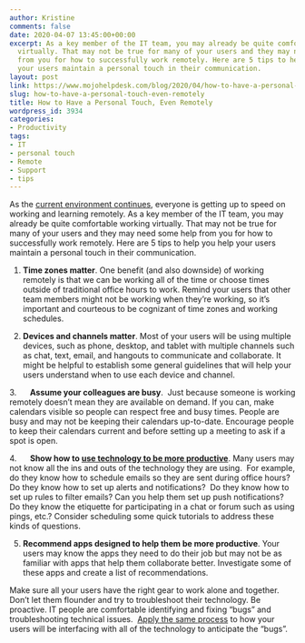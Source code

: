 ```yaml
---
author: Kristine
comments: false
date: 2020-04-07 13:45:00+00:00
excerpt: As a key member of the IT team, you may already be quite comfortable working
  virtually. That may not be true for many of your users and they may need some help
  from you for how to successfully work remotely. Here are 5 tips to help you help
  your users maintain a personal touch in their communication.
layout: post
link: https://www.mojohelpdesk.com/blog/2020/04/how-to-have-a-personal-touch-even-remotely/
slug: how-to-have-a-personal-touch-even-remotely
title: How to Have a Personal Touch, Even Remotely
wordpress_id: 3934
categories:
- Productivity
tags:
- IT
- personal touch
- Remote
- Support
- tips
---
```





As the [current environment continues](https://www.shrm.org/hr-today/news/all-things-work/pages/remote-work-has-become-the-new-normal.aspx), everyone is getting up to speed on working and learning remotely. As a key member of the IT team, you may already be quite comfortable working virtually. That may not be true for many of your users and they may need some help from you for how to successfully work remotely. Here are 5 tips to help you help your users maintain a personal touch in their communication.







1. **Time zones matter**. One benefit (and also downside) of working remotely is that we can be working all of the time or choose times outside of traditional office hours to work. Remind your users that other team members might not be working when they’re working, so it’s important and courteous to be cognizant of time zones and working schedules.







2. **Devices and channels matter**. Most of your users will be using multiple devices, such as phone, desktop, and tablet with multiple channels such as chat, text, email, and hangouts to communicate and collaborate. It might be helpful to establish some general guidelines that will help your users understand when to use each device and channel.







3.      **Assume your colleagues are busy**.  Just because someone is working remotely doesn’t mean they are available on demand. If you can, make calendars visible so people can respect free and busy times. People are busy and may not be keeping their calendars up-to-date. Encourage people to keep their calendars current and before setting up a meeting to ask if a spot is open.







4.      **Show how to [use technology to be more productive](https://www.mojohelpdesk.com/calendar-demo/?&utm_source=article&utm_medium=blog&utm_campaign=april7-2020-personaltouch&utm_content=link2-demo)**. Many users may not know all the ins and outs of the technology they are using.  For example, do they know how to schedule emails so they are sent during office hours? Do they know how to set up alerts and notifications?  Do they know how to set up rules to filter emails? Can you help them set up push notifications? Do they know the etiquette for participating in a chat or forum such as using pings, etc.? Consider scheduling some quick tutorials to address these kinds of questions.







5. **Recommend apps designed to help them be more productive**. Your users may know the apps they need to do their job but may not be as familiar with apps that help them collaborate better. Investigate some of these apps and create a list of recommendations.







Make sure all your users have the right gear to work alone and together.  Don’t let them flounder and try to troubleshoot their technology.  Be proactive. IT people are comfortable identifying and fixing “bugs” and troubleshooting technical issues.  [Apply the same process](https://www.mojohelpdesk.com/) to how your users will be interfacing with all of the technology to anticipate the “bugs”.    




